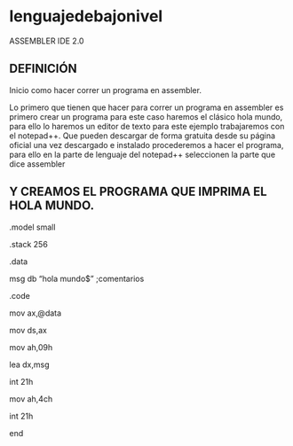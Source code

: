 # lenguajedebajonivel

ASSEMBLER IDE 2.0 


<h2 class="heading to-animate">DEFINICIÓN</h2>
<p> Inicio como hacer correr un programa en assembler.</p>
<p>Lo primero que tienen que hacer para  correr un programa en assembler es primero crear un programa para este caso haremos el clásico hola mundo, para ello lo haremos un editor de texto para este ejemplo trabajaremos con el notepad++.
Que pueden descargar de forma gratuita desde su página oficial una vez descargado e instalado procederemos a hacer el programa, para ello en la parte de lenguaje del notepad++ seleccionen la parte que dice assembler</p>

<h2 class="heading to-animate">Y CREAMOS EL PROGRAMA QUE IMPRIMA EL HOLA MUNDO.</h2>
<p> .model small</p>
<p>  .stack 256</p></p>
 <p> .data</p>
 <p> msg db “hola mundo$” ;comentarios</p>
 <p> .code</p></p>
 <p> mov ax,@data</p>
 <p> mov ds,ax</p></p>
 <p> mov ah,09h</p>
 <p> lea dx,msg</p>
 <p> int 21h</p>
 <p> mov ah,4ch</p>
 <p> int 21h</p>
 <p> end</p>
